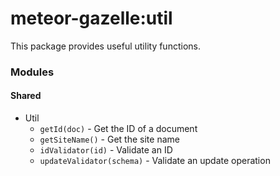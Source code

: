 # meteor-gazelle:util

This package provides useful utility functions.

### Modules

#### Shared
* Util
  * `getId(doc)` - Get the ID of a document
  * `getSiteName()` - Get the site name
  * `idValidator(id)` - Validate an ID
  * `updateValidator(schema)` - Validate an update operation
